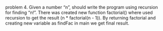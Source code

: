 problem 4. Given a number “n”, should write the program using recursion for
finding “n!”. There was created new function factorial() where used recursion to get the result (n * factorial(n - 1)). By returning factorial and creating new variable as findFac in main we get final result.
 